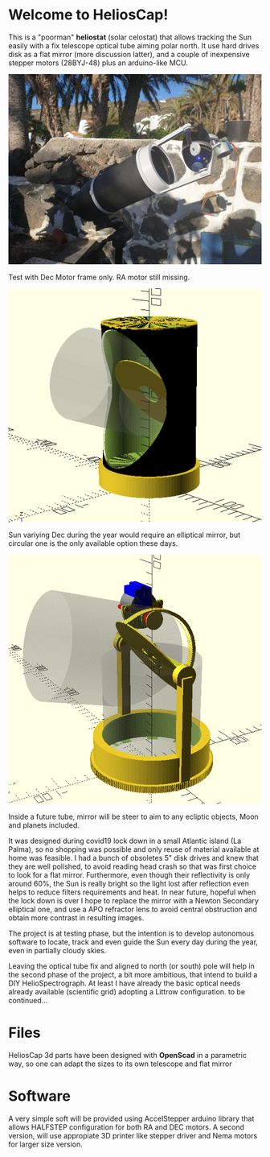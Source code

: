 # Welcome to HeliosCap!

This is a "poorman" **heliostat** (solar celostat) that allows tracking the Sun easily with a fix telescope optical tube aiming polar north. It use hard drives disk as a flat mirror (more discussion latter), and a couple of inexpensive stepper motors (28BYJ-48) plus an arduino-like MCU. 

![GitHub Logo](/DecMotorFrame.jpg)

Test with Dec Motor frame only. RA motor still missing.

![GitHub Logo](/HeliosCap.gif)

Sun variying Dec during the year would require an elliptical mirror, but circular one is the only available option these days.

![GitHub Logo](/HeliosCapFrame.gif)

Inside a future tube, mirror will be steer to aim to any ecliptic objects, Moon and planets included.

It was designed during covid19 lock down in a small Atlantic island (La Palma), so no shopping was possible and only reuse of material available at home was feasible. I had a bunch of obsoletes 5" disk drives and knew that they are well polished, to avoid reading head crash so that was first choice to look for a flat mirror. Furthermore, even though their reflectivity is only around 60%, the Sun is really bright so the light lost after reflection even helps to reduce filters requirements and heat. In near future, hopeful when the lock down is over I hope to replace the mirror with a Newton Secondary elliptical one, and use a APO refractor lens to avoid central obstruction and obtain more contrast in resulting images.

The project is at testing phase, but the intention is to develop autonomous software to locate, track and even guide the Sun every day during the year, even in partially cloudy skies.

Leaving the optical tube fix and aligned to north (or south) pole will help in the second phase of the project, a bit more ambitious, that intend to build a DIY HelioSpectrograph. At least I have already the basic optical needs already available (scientific grid) adopting a Littrow configuration. to be continued... 

# Files

HeliosCap 3d parts have been designed with **OpenScad** in a parametric way, so one can adapt the sizes to its own telescope and flat mirror
# Software
A very simple soft will be provided using AccelStepper arduino library that allows HALFSTEP configuration for both RA and DEC motors. A second version, will use appropiate 3D printer like stepper driver and Nema motors for larger size version.

